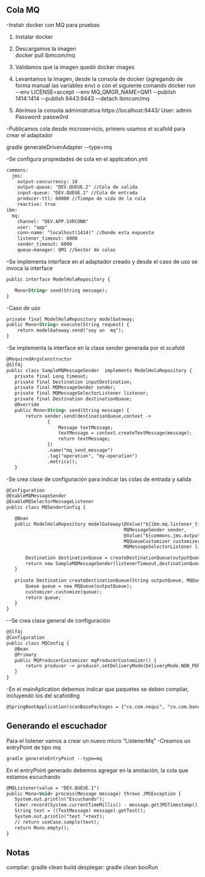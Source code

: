 ## Cola MQ
-Instalr docker con MQ para pruebas
1. 	Instalar docker

2. 	Descargamos la imagen  
docker pull ibmcom/mq

3. 	Validamos que la imagen quedó
docker images

4. 	Levantamos la imagen, desde la consola de docker (agregando de forma manual las variables env) o con el siguiente comando
docker run --env LICENSE=accept --env MQ_QMGR_NAME=QM1 --publish 1414:1414 --publish 9443:9443 --detach ibmcom/mq

5.	Abrimos la consola administrativa
https://localhost:9443/
User: admin
Password: passw0rd

-Publicamos cola desde microservicio, primero usamos el scafold para crear el adaptador

gradle generateDrivenAdapter --type=mq

–Se configura propiedades de cola en el application.yml

```html
commons:
  jms:
    output-concurrency: 10
    output-queue: "DEV.QUEUE.2" //Cola de salida
    input-queue: "DEV.QUEUE.1" //Cola de entrada
    producer-ttl: 60000 //Tiempo de vida de la cola
    reactive: true
ibm:
  mq:
    channel: "DEV.APP.SVRCONN"
    user: "app"
    conn-name: "localhost(1414)" //Donde esta expuesta
    listener_timeout: 6000
    sender_timeout: 6000
    queue-manager: QM1 //Gestor de colas

```
–Se implementa interface en el adaptador creado y desde el caso de uso se invoca la interface
```html
public interface ModelHolaRepository {

   Mono<String> send(String message);
}
```
-Caso de uso
```html
private final ModelHolaRepository modelGateway;
public Mono<String> execute(String request) {
    return modelGateway.send("soy un  mq");
}

```
-Se implementa la interface en la clase sender generada por el scafold
```html
@RequiredArgsConstructor
@Slf4j
public class SampleMQMessageSender  implements ModelHolaRepository {
   private final Long timeout;
   private final Destination inputDestination;
   private final MQMessageSender sender;
   private final MQMessageSelectorListener listener;
   private final Destination destinationQueue;
   @Override
   public Mono<String> send(String message) {
       return sender.send(destinationQueue,context ->
               {
                   Message textMessage;
                   textMessage = context.createTextMessage(message);
                   return textMessage;
               })
               .name("mq_send_message")
               .tag("operation", "my-operation")
               .metrics();
   }

```
-Se crea clase de configuración para indicar las colas de entrada y salida
```html
@Configuration
@EnableMQMessageSender
@EnableMQSelectorMessageListener
public class MQSenderConfig {

   @Bean
   public ModelHolaRepository modelGateway(@Value("${ibm.mq.listener_timeout}") Long listenerTimeout,
                                           MQMessageSender sender,
                                           @Value("${commons.jms.output-queue}") String outputQueue,
                                           MQQueueCustomizer customizer,
                                           MQMessageSelectorListener listener) throws JMSException {

       Destination destinationQueue = createDestinationQueue(outputQueue, customizer);
       return new SampleMQMessageSender(listenerTimeout,destinationQueue,sender,listener,destinationQueue);
   }

   private Destination createDestinationQueue(String outputQueue, MQQueueCustomizer customizer) throws JMSException {
       Queue queue = new MQQueue(outputQueue);
       customizer.customize(queue);
       return queue;
   }
}

```

--Se crea clase general de configuración
```html
@Slf4j
@Configuration
public class MQConfig {
   @Bean
   @Primary
   public MQProducerCustomizer mqProducerCustomizer() {
       return producer -> producer.setDeliveryMode(DeliveryMode.NON_PERSISTENT);
   }
}

```

-En el mainAplication debemos indicar que paquetes se deben compilar, incluyendo los del scafolding
```html
@SpringBootApplication(scanBasePackages = {"co.com.nequi", "co.com.bancolombia"})

```


## Generando el escuchador
Para el listener vamos a crear un nuevo micro “ListenerMq”
-Creamos un entryPoint de tipo mq
```html
gradle generateEntryPoint --type=mq
```

En el entryPoint generado debemos agregar en la anotación, la cola que estamos escuchando

```html
@MQListener(value = "DEV.QUEUE.1")
public Mono<Void> process(Message message) throws JMSException {
   System.out.println("Escuchando");
   timer.record(System.currentTimeMillis() - message.getJMSTimestamp(), TimeUnit.MILLISECONDS);
   String text = ((TextMessage) message).getText();
   System.out.println("text "+text);
   // return useCase.sample(text);
   return Mono.empty();
}

```

## Notas
compilar: gradle clean build
desplegar: gradle clean booRun
